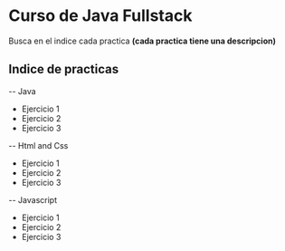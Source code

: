 # Curso de Java Fullstack

Busca en el indice cada practica **(cada practica tiene una descripcion)**

## Indice de practicas

-- Java

- Ejercicio 1
- Ejercicio 2
- Ejercicio 3

-- Html and Css

- Ejercicio 1
- Ejercicio 2
- Ejercicio 3

-- Javascript

- Ejercicio 1
- Ejercicio 2
- Ejercicio 3
